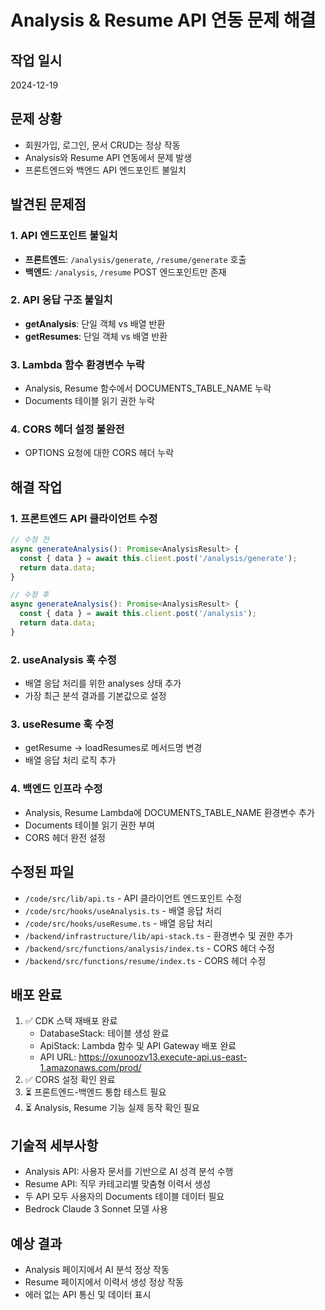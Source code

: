 # Analysis & Resume API 연동 문제 해결

## 작업 일시
2024-12-19

## 문제 상황
- 회원가입, 로그인, 문서 CRUD는 정상 작동
- Analysis와 Resume API 연동에서 문제 발생
- 프론트엔드와 백엔드 API 엔드포인트 불일치

## 발견된 문제점

### 1. API 엔드포인트 불일치
- **프론트엔드**: `/analysis/generate`, `/resume/generate` 호출
- **백엔드**: `/analysis`, `/resume` POST 엔드포인트만 존재

### 2. API 응답 구조 불일치
- **getAnalysis**: 단일 객체 vs 배열 반환
- **getResumes**: 단일 객체 vs 배열 반환

### 3. Lambda 함수 환경변수 누락
- Analysis, Resume 함수에서 DOCUMENTS_TABLE_NAME 누락
- Documents 테이블 읽기 권한 누락

### 4. CORS 헤더 설정 불완전
- OPTIONS 요청에 대한 CORS 헤더 누락

## 해결 작업

### 1. 프론트엔드 API 클라이언트 수정
```typescript
// 수정 전
async generateAnalysis(): Promise<AnalysisResult> {
  const { data } = await this.client.post('/analysis/generate');
  return data.data;
}

// 수정 후  
async generateAnalysis(): Promise<AnalysisResult> {
  const { data } = await this.client.post('/analysis');
  return data.data;
}
```

### 2. useAnalysis 훅 수정
- 배열 응답 처리를 위한 analyses 상태 추가
- 가장 최근 분석 결과를 기본값으로 설정

### 3. useResume 훅 수정
- getResume → loadResumes로 메서드명 변경
- 배열 응답 처리 로직 추가

### 4. 백엔드 인프라 수정
- Analysis, Resume Lambda에 DOCUMENTS_TABLE_NAME 환경변수 추가
- Documents 테이블 읽기 권한 부여
- CORS 헤더 완전 설정

## 수정된 파일
- `/code/src/lib/api.ts` - API 클라이언트 엔드포인트 수정
- `/code/src/hooks/useAnalysis.ts` - 배열 응답 처리
- `/code/src/hooks/useResume.ts` - 배열 응답 처리  
- `/backend/infrastructure/lib/api-stack.ts` - 환경변수 및 권한 추가
- `/backend/src/functions/analysis/index.ts` - CORS 헤더 수정
- `/backend/src/functions/resume/index.ts` - CORS 헤더 수정

## 배포 완료
1. ✅ CDK 스택 재배포 완료
   - DatabaseStack: 테이블 생성 완료
   - ApiStack: Lambda 함수 및 API Gateway 배포 완료
   - API URL: https://oxunoozv13.execute-api.us-east-1.amazonaws.com/prod/
2. ✅ CORS 설정 확인 완료
3. ⏳ 프론트엔드-백엔드 통합 테스트 필요
4. ⏳ Analysis, Resume 기능 실제 동작 확인 필요

## 기술적 세부사항
- Analysis API: 사용자 문서를 기반으로 AI 성격 분석 수행
- Resume API: 직무 카테고리별 맞춤형 이력서 생성
- 두 API 모두 사용자의 Documents 테이블 데이터 필요
- Bedrock Claude 3 Sonnet 모델 사용

## 예상 결과
- Analysis 페이지에서 AI 분석 정상 작동
- Resume 페이지에서 이력서 생성 정상 작동
- 에러 없는 API 통신 및 데이터 표시